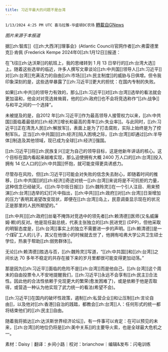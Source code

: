 ```yaml
---
title: 习近平最大的问题不是台湾
---
```

`1/13/2024 4:25 PM UTC 喜马拉雅-华盛顿DC农场` [轉載自GNews](https://gnews.org/articles/2216051)

*图片来源于本报道*



据[[zh:智库]]《[[zh:大西洋]]理事会》(Atlantic Council)官网作者[[zh:弗雷德里克]]·肯佩 (Frederick Kempe 2024年0[[zh:1月12日]]报道：

在飞往[[zh:达沃斯]]的航班上，我的思绪转到 1 月 13 日举行的[[zh:台湾大选]]上。随着这些选举的临近，许多人撰写文章谈论[[zh:中共国]]领导人[[zh:习近平]]对[[zh:台湾]]充满活力的自由[[zh:市场]][[zh:民主制度]]的威胁与日俱增。但令我印象深刻的是，这些选举暴露了[[zh:习近平]]更大的担忧：在国内专制的失败。

如果[[zh:中共]]的领导力有效的，那么[[zh:习近平]]对[[zh:台湾]]选举的看法就会更加温和，他会对对竞选耸耸肩，他的[[zh:政府]]也不会将竞选称作“[[zh:战争]]与和平之间的一个选择”。

未被提及的是，自2012 年[[zh:习近平]]作为最高领导人接管权力以来，[[zh:中共国]]面临着最低的[[zh:经济]]增长和最高的青年[[zh:失业率]]。与此同时，[[zh:习近平]]正在清洗人民[[zh:解放军]]，表面上是为了打击腐败，实际上始终是为了控制军队。正当[[zh:中共国]][[zh:经济]]陷入困境之际，[[zh:台湾]]却通过[[zh:半导体]]制造及其他领域，现已成为全球[[zh:经济]]强国。

[[zh:习近平]]将[[zh:民族复兴]]定为自己的领导目标，这是他新年讲话的核心。这个目标在国内看起来越难实现，那么迫使拥有大概 2400 万人口的[[zh:台湾]]投入拥有 14 亿人口的[[zh:中共国]]怀抱，就可能变得更具诱惑力。

尽管存在风险，但[[zh:习近平]]可能会对失败的信念失去耐心，即随着时间的推移，[[zh:中共国]]的[[zh:经济]]奇迹对统一[[zh:台湾]]来说将是不可抗拒的力量，这种信念已经破灭。《[[zh:华尔街日报]]》[[zh:魏玲灵]]在一个引人注目、用来预演[[zh:台湾]]选举的幻灯片中指出，[[zh:中共]][[zh:政府]]对[[zh:台湾]]日渐增加的压力“表明其渴望改变现状，即便在[[zh:台湾]]岛上，民意调查显示现在的状况正是那里的人民所期望的。”

[[zh:中共]][[zh:政府]]丝毫不掩饰对竞选中的领先者[[zh:赖清德]]医师(又名威廉姆·赖)的反对。他是现任副总统，代表主张独立的[[zh:民进党]] (DPP)，但他采取的明智态度是，[[zh:台湾]]事实上的独立不需要进一步的声明。[[zh:赖清德]]是一个煤矿工人的儿子，其父在他很小的时候就去世了，他拥有哈弗大学公共卫生硕士学位，热衷于帮助[[zh:弱势群体]]。

无论[[zh:赖清德]]胜选与否，[[zh:魏玲灵]]写道，“[[zh:中共国]]和[[zh:台湾]]之间长达 70 多年不稳定的共存在接下来的岁月里都很可能变得更加动荡。”

那是因为[[zh:习近平]]面临的危险不是[[zh:台湾]]而是他自己。[[zh:台湾]]这个周末的自由投票令人不安地提醒我们，[[zh:习近平]]永远不会享有[[zh:民主]]合法性。因此他的合法性依赖于兑现更大的繁荣(愈发困难了)，或是依赖于他是否取得，或营造一种认为他实现了武力统一的看法(希望不会)。

[[zh:习近平]]在国内的破坏性政策，遏制[[zh:私营企业]]和让压制[[zh:言论自由]]，以及他对[[zh:香港]]自治的践踏，都教会[[zh:台湾]]人：任何形式的统一都将结束他们的[[zh:民主]]自由。

随着我将抵达[[zh:达沃斯世界经济论坛]]，有一件事可以肯定：在可以预见的未来，[[zh:台湾]]的地位仍将是[[zh:美中关系]]的主要导火索，也是全球最大危机之一。



素材：Daisy｜翻译：乡间小路｜校对：brianchow｜编辑&发布：闪电训练
